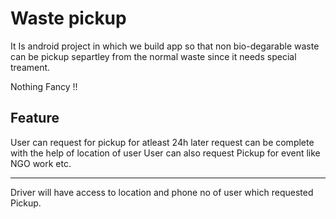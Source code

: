 # Waste pickup
It Is android project in which we build app so that non bio-degarable waste can be pickup separtley from the normal waste since it needs special treament. 

Nothing Fancy !!

## Feature

User can request for pickup for atleast 24h later request can be complete with the help of location of user
User can also request Pickup for event like NGO work etc.

------

Driver will have access to location and phone no of user which requested Pickup.
